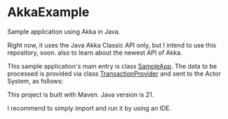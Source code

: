 # AkkaExample

Sample application using Akka in Java.

Right now, it uses the Java Akka Classic API only, but I intend
to use this repository, soon. also to learn about the newest API of Akka.

This sample application's main entry is class
[SampleApp](https://github.com/cosmicboy79/AkkaExample/blob/main/src/main/java/edu/akka/sample/app/SampleApp.java).
The data to be processed is provided via class
[TransactionProvider](https://github.com/cosmicboy79/AkkaExample/blob/main/src/main/java/edu/akka/sample/app/data/provider/TransactionProvider.java)
and sent to the Actor System, as follows:



This project is built with Maven. Java version is 21.

I recommend to simply import and run it by using an IDE.

